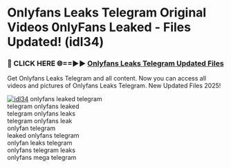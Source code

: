 # Onlyfans Leaks Telegram Original Videos 0nlyFans Leaked - Files Updated! (idl34)

<h3>🔴 CLICK HERE 🌐==►► <a href="https://tinyurl.com/x26r9saj" rel="nofollow">Onlyfans Leaks Telegram Updated Files</a></h3>

Get Onlyfans Leaks Telegram and all content. Now you can access all videos and pictures of Onlyfans Leaks Telegram. New Updated Files 2025!

[![idl34](https://i.imgur.com/LkgZPqh.gif)](https://tinyurl.com/x26r9saj)
onlyfans leaked telegram<br>
telegram onlyfans leaked<br>
telegram onlyfans leaks<br>
telegram onlyfans leak<br>
onlyfan telegram<br>
leaked onlyfans telegram<br>
onlyfan leaks telegram<br>
onlyfans telegram leaks<br>
onlyfans mega telegram